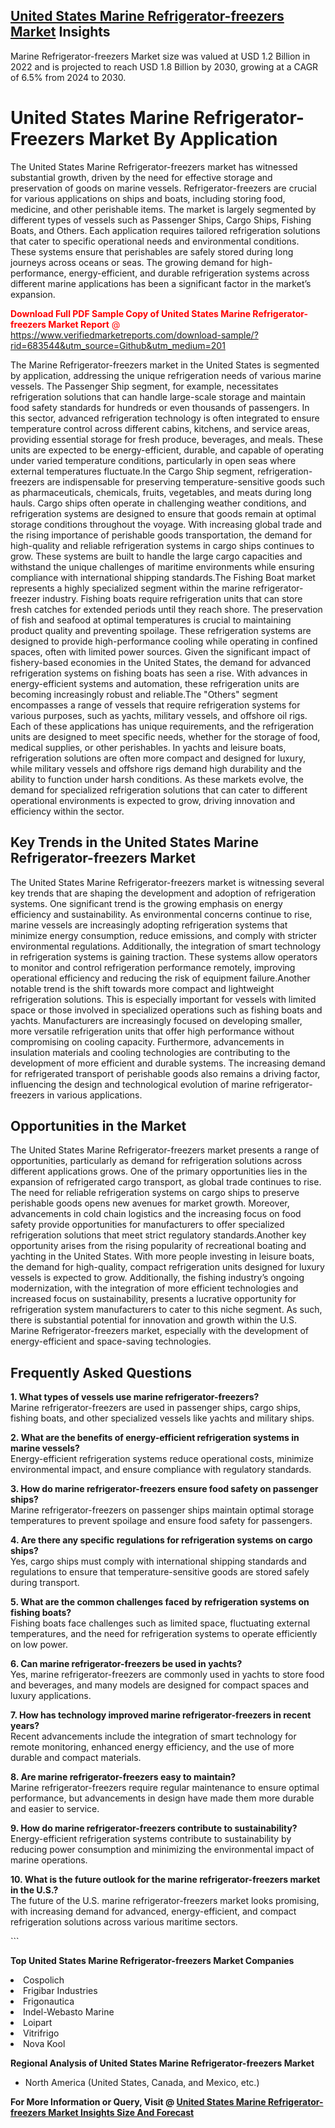 <h2><a href="https://www.verifiedmarketreports.com/download-sample/?rid=683544&amp;utm_source=Github&amp;utm_medium=201" target="_blank">United States Marine Refrigerator-freezers Market</a> Insights</h2><p>Marine Refrigerator-freezers Market size was valued at USD 1.2 Billion in 2022 and is projected to reach USD 1.8 Billion by 2030, growing at a CAGR of 6.5% from 2024 to 2030.</p><p><h1>United States Marine Refrigerator-Freezers Market By Application</h1><p>The United States Marine Refrigerator-freezers market has witnessed substantial growth, driven by the need for effective storage and preservation of goods on marine vessels. Refrigerator-freezers are crucial for various applications on ships and boats, including storing food, medicine, and other perishable items. The market is largely segmented by different types of vessels such as Passenger Ships, Cargo Ships, Fishing Boats, and Others. Each application requires tailored refrigeration solutions that cater to specific operational needs and environmental conditions. These systems ensure that perishables are safely stored during long journeys across oceans or seas. The growing demand for high-performance, energy-efficient, and durable refrigeration systems across different marine applications has been a significant factor in the market’s expansion.<p><span class=""><span style="color: #ff0000;"><strong>Download Full PDF Sample Copy of United States Marine Refrigerator-freezers Market Report</strong> @ </span><a href="https://www.verifiedmarketreports.com/download-sample/?rid=683544&amp;utm_source=Github&amp;utm_medium=201" target="_blank">https://www.verifiedmarketreports.com/download-sample/?rid=683544&amp;utm_source=Github&amp;utm_medium=201</a></span></p>The Marine Refrigerator-freezers market in the United States is segmented by application, addressing the unique refrigeration needs of various marine vessels. The Passenger Ship segment, for example, necessitates refrigeration solutions that can handle large-scale storage and maintain food safety standards for hundreds or even thousands of passengers. In this sector, advanced refrigeration technology is often integrated to ensure temperature control across different cabins, kitchens, and service areas, providing essential storage for fresh produce, beverages, and meals. These units are expected to be energy-efficient, durable, and capable of operating under varied temperature conditions, particularly in open seas where external temperatures fluctuate.In the Cargo Ship segment, refrigeration-freezers are indispensable for preserving temperature-sensitive goods such as pharmaceuticals, chemicals, fruits, vegetables, and meats during long hauls. Cargo ships often operate in challenging weather conditions, and refrigeration systems are designed to ensure that goods remain at optimal storage conditions throughout the voyage. With increasing global trade and the rising importance of perishable goods transportation, the demand for high-quality and reliable refrigeration systems in cargo ships continues to grow. These systems are built to handle the large cargo capacities and withstand the unique challenges of maritime environments while ensuring compliance with international shipping standards.The Fishing Boat market represents a highly specialized segment within the marine refrigerator-freezer industry. Fishing boats require refrigeration units that can store fresh catches for extended periods until they reach shore. The preservation of fish and seafood at optimal temperatures is crucial to maintaining product quality and preventing spoilage. These refrigeration systems are designed to provide high-performance cooling while operating in confined spaces, often with limited power sources. Given the significant impact of fishery-based economies in the United States, the demand for advanced refrigeration systems on fishing boats has seen a rise. With advances in energy-efficient systems and automation, these refrigeration units are becoming increasingly robust and reliable.The "Others" segment encompasses a range of vessels that require refrigeration systems for various purposes, such as yachts, military vessels, and offshore oil rigs. Each of these applications has unique requirements, and the refrigeration units are designed to meet specific needs, whether for the storage of food, medical supplies, or other perishables. In yachts and leisure boats, refrigeration solutions are often more compact and designed for luxury, while military vessels and offshore rigs demand high durability and the ability to function under harsh conditions. As these markets evolve, the demand for specialized refrigeration solutions that can cater to different operational environments is expected to grow, driving innovation and efficiency within the sector.<h2>Key Trends in the United States Marine Refrigerator-freezers Market</h2><p>The United States Marine Refrigerator-freezers market is witnessing several key trends that are shaping the development and adoption of refrigeration systems. One significant trend is the growing emphasis on energy efficiency and sustainability. As environmental concerns continue to rise, marine vessels are increasingly adopting refrigeration systems that minimize energy consumption, reduce emissions, and comply with stricter environmental regulations. Additionally, the integration of smart technology in refrigeration systems is gaining traction. These systems allow operators to monitor and control refrigeration performance remotely, improving operational efficiency and reducing the risk of equipment failure.Another notable trend is the shift towards more compact and lightweight refrigeration solutions. This is especially important for vessels with limited space or those involved in specialized operations such as fishing boats and yachts. Manufacturers are increasingly focused on developing smaller, more versatile refrigeration units that offer high performance without compromising on cooling capacity. Furthermore, advancements in insulation materials and cooling technologies are contributing to the development of more efficient and durable systems. The increasing demand for refrigerated transport of perishable goods also remains a driving factor, influencing the design and technological evolution of marine refrigerator-freezers in various applications.<h2>Opportunities in the Market</h2><p>The United States Marine Refrigerator-freezers market presents a range of opportunities, particularly as demand for refrigeration solutions across different applications grows. One of the primary opportunities lies in the expansion of refrigerated cargo transport, as global trade continues to rise. The need for reliable refrigeration systems on cargo ships to preserve perishable goods opens new avenues for market growth. Moreover, advancements in cold chain logistics and the increasing focus on food safety provide opportunities for manufacturers to offer specialized refrigeration solutions that meet strict regulatory standards.Another key opportunity arises from the rising popularity of recreational boating and yachting in the United States. With more people investing in leisure boats, the demand for high-quality, compact refrigeration units designed for luxury vessels is expected to grow. Additionally, the fishing industry’s ongoing modernization, with the integration of more efficient technologies and increased focus on sustainability, presents a lucrative opportunity for refrigeration system manufacturers to cater to this niche segment. As such, there is substantial potential for innovation and growth within the U.S. Marine Refrigerator-freezers market, especially with the development of energy-efficient and space-saving technologies.<h2>Frequently Asked Questions</h2><p><strong>1. What types of vessels use marine refrigerator-freezers?</strong><br>Marine refrigerator-freezers are used in passenger ships, cargo ships, fishing boats, and other specialized vessels like yachts and military ships.</p><p><strong>2. What are the benefits of energy-efficient refrigeration systems in marine vessels?</strong><br>Energy-efficient refrigeration systems reduce operational costs, minimize environmental impact, and ensure compliance with regulatory standards.</p><p><strong>3. How do marine refrigerator-freezers ensure food safety on passenger ships?</strong><br>Marine refrigerator-freezers on passenger ships maintain optimal storage temperatures to prevent spoilage and ensure food safety for passengers.</p><p><strong>4. Are there any specific regulations for refrigeration systems on cargo ships?</strong><br>Yes, cargo ships must comply with international shipping standards and regulations to ensure that temperature-sensitive goods are stored safely during transport.</p><p><strong>5. What are the common challenges faced by refrigeration systems on fishing boats?</strong><br>Fishing boats face challenges such as limited space, fluctuating external temperatures, and the need for refrigeration systems to operate efficiently on low power.</p><p><strong>6. Can marine refrigerator-freezers be used in yachts?</strong><br>Yes, marine refrigerator-freezers are commonly used in yachts to store food and beverages, and many models are designed for compact spaces and luxury applications.</p><p><strong>7. How has technology improved marine refrigerator-freezers in recent years?</strong><br>Recent advancements include the integration of smart technology for remote monitoring, enhanced energy efficiency, and the use of more durable and compact materials.</p><p><strong>8. Are marine refrigerator-freezers easy to maintain?</strong><br>Marine refrigerator-freezers require regular maintenance to ensure optimal performance, but advancements in design have made them more durable and easier to service.</p><p><strong>9. How do marine refrigerator-freezers contribute to sustainability?</strong><br>Energy-efficient refrigeration systems contribute to sustainability by reducing power consumption and minimizing the environmental impact of marine operations.</p><p><strong>10. What is the future outlook for the marine refrigerator-freezers market in the U.S.?</strong><br>The future of the U.S. marine refrigerator-freezers market looks promising, with increasing demand for advanced, energy-efficient, and compact refrigeration solutions across various maritime sectors.</p>```</p><p><strong>Top United States Marine Refrigerator-freezers Market Companies</strong></p><div data-test-id=""><p><li>Cospolich</li><li> Frigibar Industries</li><li> Frigonautica</li><li> Indel-Webasto Marine</li><li> Loipart</li><li> Vitrifrigo</li><li> Nova Kool</li></p><div><strong>Regional Analysis of&nbsp;United States Marine Refrigerator-freezers Market</strong></div><ul><li dir="ltr"><p dir="ltr">North America&nbsp;(United States, Canada, and Mexico, etc.)</p></li></ul><p><strong>For More Information or Query, Visit @&nbsp;</strong><strong><a href="https://www.verifiedmarketreports.com/product/marine-refrigerator-freezers-market/?utm_source=Github&amp;utm_medium=201" target="_blank">United States Marine Refrigerator-freezers Market Insights Size And Forecast</a></strong></p></div>
